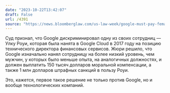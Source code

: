 ```yaml
---
date: "2023-10-22T13:42:07"
draft: False
url: /4391
source: "https://news.bloomberglaw.com/us-law-week/google-must-pay-female-executive-1-million-for-gender-bias"
---
```


Суд признал, что Google дискриминировал одну из своих сотрудниц — Улку Роуи, которая была нанята в Google Cloud в 2017 году на позицию технического директора финансовых сервисов. Жюри решило, что Google изначально нанял сотрудницу на более низкий уровень, чем мужчин, у которых было меньше опыта, на аналогичных должностях, и должен выплатить 150 тысяч долларов моральной компенсации, а также 1 млн долларов штрафных санкций в пользу Роуи.

Это, кажется, первое такое решение не только против Google, но и вообще технологических компаний.
